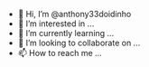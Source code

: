 - 👋 Hi, I’m @anthony33doidinho
- 👀 I’m interested in ...
- 🌱 I’m currently learning ...
- 💞️ I’m looking to collaborate on ...
- 📫 How to reach me ...

<!---
anthony33doidinho/anthony33doidinho is a ✨ special ✨ repository because its `README.md` (this file) appears on your GitHub profile.
You can clic
